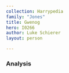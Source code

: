 ```yaml
---
collection: Harrypedia
family: "Jones"
title: Gwenog
hero: I0266
author: Luke Schierer
layout: person

---
```



### Analysis

